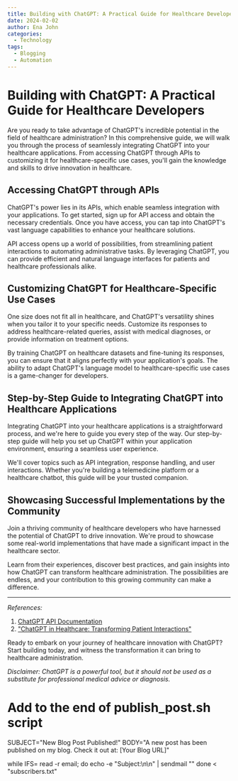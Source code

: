 ```yaml
---
title: Building with ChatGPT: A Practical Guide for Healthcare Developers
date: 2024-02-02
author: Ena John
categories:
  - Technology
tags:
  - Blogging
  - Automation
---
```

# Building with ChatGPT: A Practical Guide for Healthcare Developers

Are you ready to take advantage of ChatGPT's incredible potential in the field of healthcare administration? In this comprehensive guide, we will walk you through the process of seamlessly integrating ChatGPT into your healthcare applications. From accessing ChatGPT through APIs to customizing it for healthcare-specific use cases, you'll gain the knowledge and skills to drive innovation in healthcare.

## Accessing ChatGPT through APIs

ChatGPT's power lies in its APIs, which enable seamless integration with your applications. To get started, sign up for API access and obtain the necessary credentials. Once you have access, you can tap into ChatGPT's vast language capabilities to enhance your healthcare solutions.

API access opens up a world of possibilities, from streamlining patient interactions to automating administrative tasks. By leveraging ChatGPT, you can provide efficient and natural language interfaces for patients and healthcare professionals alike.

## Customizing ChatGPT for Healthcare-Specific Use Cases

One size does not fit all in healthcare, and ChatGPT's versatility shines when you tailor it to your specific needs. Customize its responses to address healthcare-related queries, assist with medical diagnoses, or provide information on treatment options.

By training ChatGPT on healthcare datasets and fine-tuning its responses, you can ensure that it aligns perfectly with your application's goals. The ability to adapt ChatGPT's language model to healthcare-specific use cases is a game-changer for developers.

## Step-by-Step Guide to Integrating ChatGPT into Healthcare Applications

Integrating ChatGPT into your healthcare applications is a straightforward process, and we're here to guide you every step of the way. Our step-by-step guide will help you set up ChatGPT within your application environment, ensuring a seamless user experience.

We'll cover topics such as API integration, response handling, and user interactions. Whether you're building a telemedicine platform or a healthcare chatbot, this guide will be your trusted companion.

## Showcasing Successful Implementations by the Community

Join a thriving community of healthcare developers who have harnessed the potential of ChatGPT to drive innovation. We're proud to showcase some real-world implementations that have made a significant impact in the healthcare sector.

Learn from their experiences, discover best practices, and gain insights into how ChatGPT can transform healthcare administration. The possibilities are endless, and your contribution to this growing community can make a difference.

---

*References:*

1. [ChatGPT API Documentation](https://chat.openai.com/docs/)
2. ["ChatGPT in Healthcare: Transforming Patient Interactions"](https://example.com/chatgpt-healthcare-transformations)

Ready to embark on your journey of healthcare innovation with ChatGPT? Start building today, and witness the transformation it can bring to healthcare administration.

*Disclaimer: ChatGPT is a powerful tool, but it should not be used as a substitute for professional medical advice or diagnosis.*

# Add to the end of publish_post.sh script

SUBJECT="New Blog Post Published!"
BODY="A new post has been published on my blog. Check it out at: [Your Blog URL]"

while IFS= read -r email; do
	    echo -e "Subject:\n\n" | sendmail ""
    done < "subscribers.txt"


